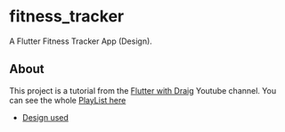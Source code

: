 # fitness_tracker

A Flutter Fitness Tracker App (Design).

## About

This project is a tutorial from the [Flutter with Draig](https://www.youtube.com/channel/UC1LP9KtNrKnFKEDR2s3t1mQ) Youtube channel. You can see the whole [PlayList here](https://www.youtube.com/playlist?list=PL1Dnff_dFY-vpYcdZTkHIyNMMYWE_ZuM_) 


- [Design used](https://elements.envato.com/sportys-go-app-design-LVSTJEF)
